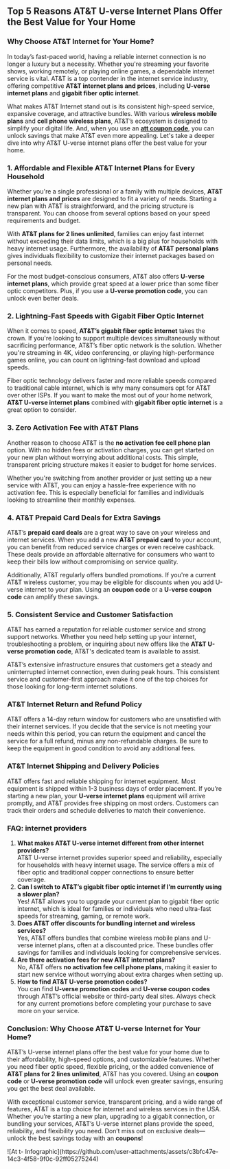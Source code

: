 <h2><strong>Top 5 Reasons AT&amp;T U-verse Internet Plans Offer the Best Value for Your Home</strong></h2>
<h3><strong>Why Choose AT&amp;T Internet for Your Home?</strong></h3>
<p><span style="font-weight: 400;">In today&rsquo;s fast-paced world, having a reliable internet connection is no longer a luxury but a necessity. Whether you're streaming your favorite shows, working remotely, or playing online games, a dependable internet service is vital. AT&amp;T is a top contender in the internet service industry, offering competitive </span><strong>AT&amp;T internet plans and prices</strong><span style="font-weight: 400;">, including </span><strong>U-verse internet plans</strong><span style="font-weight: 400;"> and </span><strong>gigabit fiber optic internet</strong><span style="font-weight: 400;">.</span></p>
<p><span style="font-weight: 400;">What makes AT&amp;T Internet stand out is its consistent high-speed service, expansive coverage, and attractive bundles. With various </span><strong>wireless mobile plans</strong><span style="font-weight: 400;"> and </span><strong>cell phone wireless plans</strong><span style="font-weight: 400;">, AT&amp;T&rsquo;s ecosystem is designed to simplify your digital life. And, when you use an </span><a href="https://www.dealszo.com/at-t-internet-coupons/"><strong>att coupon code</strong></a><span style="font-weight: 400;">, you can unlock savings that make AT&amp;T even more appealing. Let's take a deeper dive into why AT&amp;T U-verse internet plans offer the best value for your home.</span></p>
<h3><strong>1. Affordable and Flexible AT&amp;T Internet Plans for Every Household</strong></h3>
<p><span style="font-weight: 400;">Whether you're a single professional or a family with multiple devices, </span><strong>AT&amp;T internet plans and prices</strong><span style="font-weight: 400;"> are designed to fit a variety of needs. Starting a new plan with AT&amp;T is straightforward, and the pricing structure is transparent. You can choose from several options based on your speed requirements and budget.</span></p>
<p><span style="font-weight: 400;">With </span><strong>AT&amp;T plans for 2 lines unlimited</strong><span style="font-weight: 400;">, families can enjoy fast internet without exceeding their data limits, which is a big plus for households with heavy internet usage. Furthermore, the availability of </span><strong>AT&amp;T personal plans</strong><span style="font-weight: 400;"> gives individuals flexibility to customize their internet packages based on personal needs.</span></p>
<p><span style="font-weight: 400;">For the most budget-conscious consumers, AT&amp;T also offers </span><strong>U-verse internet plans</strong><span style="font-weight: 400;">, which provide great speed at a lower price than some fiber optic competitors. Plus, if you use a </span><strong>U-verse promotion code</strong><span style="font-weight: 400;">, you can unlock even better deals.</span></p>
<h3><strong>2. Lightning-Fast Speeds with Gigabit Fiber Optic Internet</strong></h3>
<p><span style="font-weight: 400;">When it comes to speed, </span><strong>AT&amp;T&rsquo;s gigabit fiber optic internet</strong><span style="font-weight: 400;"> takes the crown. If you're looking to support multiple devices simultaneously without sacrificing performance, AT&amp;T&rsquo;s fiber optic network is the solution. Whether you're streaming in 4K, video conferencing, or playing high-performance games online, you can count on lightning-fast download and upload speeds.</span></p>
<p><span style="font-weight: 400;">Fiber optic technology delivers faster and more reliable speeds compared to traditional cable internet, which is why many consumers opt for AT&amp;T over other ISPs. If you want to make the most out of your home network, </span><strong>AT&amp;T U-verse internet plans</strong><span style="font-weight: 400;"> combined with </span><strong>gigabit fiber optic internet</strong><span style="font-weight: 400;"> is a great option to consider.</span></p>
<h3><strong>3. Zero Activation Fee with AT&amp;T Plans</strong></h3>
<p><span style="font-weight: 400;">Another reason to choose AT&amp;T is the </span><strong>no activation fee cell phone plan</strong><span style="font-weight: 400;"> option. With no hidden fees or activation charges, you can get started on your new plan without worrying about additional costs. This simple, transparent pricing structure makes it easier to budget for home services.</span></p>
<p><span style="font-weight: 400;">Whether you're switching from another provider or just setting up a new service with AT&amp;T, you can enjoy a hassle-free experience with no activation fee. This is especially beneficial for families and individuals looking to streamline their monthly expenses.</span></p>
<h3><strong>4. AT&amp;T Prepaid Card Deals for Extra Savings</strong></h3>
<p><span style="font-weight: 400;">AT&amp;T&rsquo;s </span><strong>prepaid card deals</strong><span style="font-weight: 400;"> are a great way to save on your wireless and internet services. When you add a new </span><strong>AT&amp;T prepaid card</strong><span style="font-weight: 400;"> to your account, you can benefit from reduced service charges or even receive cashback. These deals provide an affordable alternative for consumers who want to keep their bills low without compromising on service quality.</span></p>
<p><span style="font-weight: 400;">Additionally, AT&amp;T regularly offers bundled promotions. If you're a current AT&amp;T wireless customer, you may be eligible for discounts when you add U-verse internet to your plan. Using an </span><strong>coupon code</strong><span style="font-weight: 400;"> or a </span><strong>U-verse coupon code</strong><span style="font-weight: 400;"> can amplify these savings.</span></p>
<h3><strong>5. Consistent Service and Customer Satisfaction</strong></h3>
<p><span style="font-weight: 400;">AT&amp;T has earned a reputation for reliable customer service and strong support networks. Whether you need help setting up your internet, troubleshooting a problem, or inquiring about new offers like the </span><strong>AT&amp;T U-verse promotion code</strong><span style="font-weight: 400;">, AT&amp;T's dedicated team is available to assist.</span></p>
<p><span style="font-weight: 400;">AT&amp;T&rsquo;s extensive infrastructure ensures that customers get a steady and uninterrupted internet connection, even during peak hours. This consistent service and customer-first approach make it one of the top choices for those looking for long-term internet solutions.</span></p>
<h3><strong>AT&amp;T Internet Return and Refund Policy</strong></h3>
<p><span style="font-weight: 400;">AT&amp;T offers a 14-day return window for customers who are unsatisfied with their internet services. If you decide that the service is not meeting your needs within this period, you can return the equipment and cancel the service for a full refund, minus any non-refundable charges. Be sure to keep the equipment in good condition to avoid any additional fees.</span></p>
<h3><strong>AT&amp;T Internet Shipping and Delivery Policies</strong></h3>
<p><span style="font-weight: 400;">AT&amp;T offers fast and reliable shipping for internet equipment. Most equipment is shipped within 1-3 business days of order placement. If you&rsquo;re starting a new plan, your </span><strong>U-verse internet plans</strong><span style="font-weight: 400;"> equipment will arrive promptly, and AT&amp;T provides free shipping on most orders. Customers can track their orders and schedule deliveries to match their convenience.</span></p>
<h3><strong>FAQ: internet providers</strong></h3>
<ol>
<li><strong> What makes AT&amp;T U-verse internet different from other internet providers?</strong><strong><br /></strong><span style="font-weight: 400;">AT&amp;T U-verse internet provides superior speed and reliability, especially for households with heavy internet usage. The service offers a mix of fiber optic and traditional copper connections to ensure better coverage.</span></li>
<li><strong> Can I switch to AT&amp;T&rsquo;s gigabit fiber optic internet if I&rsquo;m currently using a slower plan?</strong><strong><br /></strong><span style="font-weight: 400;">Yes! AT&amp;T allows you to upgrade your current plan to gigabit fiber optic internet, which is ideal for families or individuals who need ultra-fast speeds for streaming, gaming, or remote work.</span></li>
<li><strong> Does AT&amp;T offer discounts for bundling internet and wireless services?</strong><strong><br /></strong><span style="font-weight: 400;">Yes, AT&amp;T offers bundles that combine wireless mobile plans and U-verse internet plans, often at a discounted price. These bundles offer savings for families and individuals looking for comprehensive services.</span></li>
<li><strong> Are there activation fees for new AT&amp;T internet plans?</strong><strong><br /></strong><span style="font-weight: 400;">No, AT&amp;T offers </span><strong>no activation fee cell phone plans</strong><span style="font-weight: 400;">, making it easier to start new service without worrying about extra charges when setting up.</span></li>
<li><strong> How to find AT&amp;T U-verse promotion codes?</strong><strong><br /></strong><span style="font-weight: 400;">You can find </span><strong>U-verse promotion codes</strong><span style="font-weight: 400;"> and </span><strong>U-verse coupon codes</strong><span style="font-weight: 400;"> through AT&amp;T&rsquo;s official website or third-party deal sites. Always check for any current promotions before completing your purchase to save more on your service.</span></li>
</ol>
<h3><strong>Conclusion: Why Choose AT&amp;T U-verse Internet for Your Home?</strong></h3>
<p><span style="font-weight: 400;">AT&amp;T&rsquo;s U-verse internet plans offer the best value for your home due to their affordability, high-speed options, and customizable features. Whether you need fiber optic speed, flexible pricing, or the added convenience of </span><strong>AT&amp;T plans for 2 lines unlimited</strong><span style="font-weight: 400;">, AT&amp;T has you covered. Using an </span><strong>coupon code</strong><span style="font-weight: 400;"> or </span><strong>U-verse promotion code</strong><span style="font-weight: 400;"> will unlock even greater savings, ensuring you get the best deal available.</span></p>
<p><span style="font-weight: 400;">With exceptional customer service, transparent pricing, and a wide range of features, AT&amp;T is a top choice for internet and wireless services in the USA. Whether you&rsquo;re starting a new plan, upgrading to a gigabit connection, or bundling your services, AT&amp;T&rsquo;s U-verse internet plans provide the speed, reliability, and flexibility you need. Don&rsquo;t miss out on exclusive deals&mdash;unlock the best savings today with an </span><strong>coupons</strong><span style="font-weight: 400;">!</span></p>![At t- Infographic](https://github.com/user-attachments/assets/c3bfc47e-14c3-4f58-9f0c-92ff05275244)
